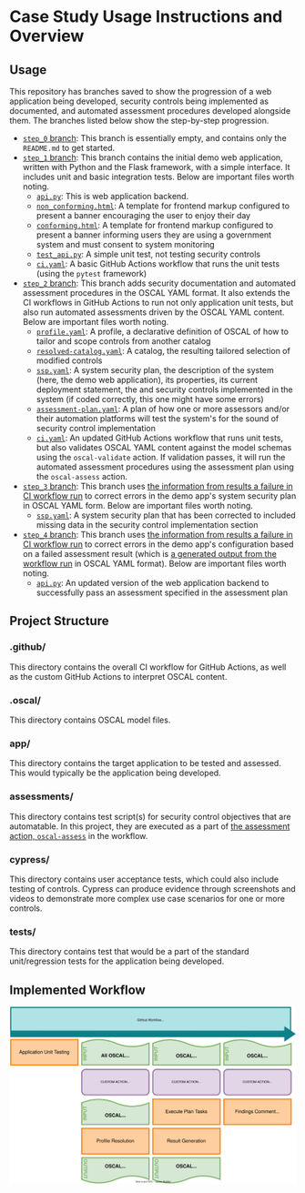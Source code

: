 # Case Study Usage Instructions and Overview
## Usage

This repository has branches saved to show the progression of a web application being developed, security controls being implemented as documented, and automated assessment procedures developed alongside them. The branches listed below show the step-by-step progression.

- [`step_0` branch](https://github.com/usnistgov/blossom-case-study/tree/step_0): This branch is essentially empty, and contains only the `README.md` to get started.
- [`step_1` branch](https://github.com/usnistgov/blossom-case-study/tree/step_1): This branch contains the initial demo web application, written with Python and the Flask framework, with a simple interface. It includes unit and basic integration tests. Below are important files worth noting.
  - [`api.py`](https://github.com/usnistgov/blossom-case-study/blob/step_1/app/api.py): This is web application backend.
  - [`non_conforming.html`](https://github.com/usnistgov/blossom-case-study/blob/step_1/app/views/warning/non_conforming.html): A template for frontend markup configured to present a banner encouraging the user to enjoy their day
  - [`conforming.html`](https://github.com/usnistgov/blossom-case-study/blob/step_1/app/views/warning/conforming.html): A template for frontend markup configured to present a banner informing users they are using a government system and must consent to system monitoring
  - [`test_api.py`](https://github.com/usnistgov/blossom-case-study/blob/step_1/tests/test_api.py): A simple unit test, not testing security controls
  - [`ci.yaml`](https://github.com/usnistgov/blossom-case-study/blob/step_1/.github/workflows/ci.yaml): A basic GitHub Actions workflow that runs the unit tests (using the `pytest` framework)
- [`step_2` branch](https://github.com/usnistgov/blossom-case-study/tree/step_2): This branch adds security documentation and automated assessment procedures in the OSCAL YAML format. It also extends the CI workflows in GitHub Actions to run not only application unit tests, but also run automated assessments driven by the OSCAL YAML content. Below are important files worth noting.
  - [`profile.yaml`](https://github.com/usnistgov/blossom-case-study/blob/step_2/.oscal/profile.yaml): A profile, a declarative definition of OSCAL of how to tailor and scope controls from another catalog
  - [`resolved-catalog.yaml`](https://github.com/usnistgov/blossom-case-study/blob/step_2/.oscal/resolved-catalog.yaml): A catalog, the resulting tailored selection of modified controls
  - [`ssp.yaml`](https://github.com/usnistgov/blossom-case-study/blob/step_2/.oscal/ssp.yaml): A system security plan, the description of the system (here, the demo web application), its properties, its current deployment statement, the and security controls implemented in the system (if coded correctly, this one might have some errors)
  - [`assessment-plan.yaml`](https://github.com/usnistgov/blossom-case-study/blob/step_2/.oscal/assessment-plan.yaml): A plan of how one or more assessors and/or their automation platforms will test the system's for the sound of security control implementation
  - [`ci.yaml`](https://github.com/usnistgov/blossom-case-study/blob/step_2/.github/workflows/ci.yaml): An updated GitHub Actions workflow that runs unit tests, but also validates OSCAL YAML content against the model schemas using the `oscal-validate` action. If validation passes, it will run the automated assessment procedures using the assessment plan using the `oscal-assess` action.
- [`step_3` branch](https://github.com/usnistgov/blossom-case-study/tree/step_3): This branch uses [the information from results a failure in CI workflow run](https://github.com/usnistgov/blossom-case-study/actions/runs/3643649707/jobs/6152082288) to correct errors in the demo app's system security plan in OSCAL YAML form. Below are important files worth noting.
  - [`ssp.yaml`](https://github.com/usnistgov/blossom-case-study/blob/step_3/.oscal/ssp.yaml): A system security plan that has been corrected to included missing data in the security control implementation section
- [`step_4` branch](https://github.com/usnistgov/blossom-case-study/tree/step_4): This branch uses [the information from results a failure in CI workflow run](https://github.com/usnistgov/blossom-case-study/actions/runs/3643653295/jobs/6152098658) to correct errors in the demo app's configuration based on a failed assessment result (which is [a generated output from the workflow run](https://github.com/usnistgov/blossom-case-study/suites/9734751500/artifacts/467089353) in OSCAL YAML format). Below are important files worth noting.
  - [`api.py`](https://github.com/usnistgov/blossom-case-study/blob/step_1/app/api.py): An updated version of the web application backend to successfully pass an assessment specified in the assessment plan

## Project Structure

### .github/

This directory contains the overall CI workflow for GitHub Actions, as well as the custom GitHub Actions to interpret OSCAL content.

### .oscal/

This directory contains OSCAL model files.

### app/

This directory contains the target application to be tested and assessed.  This would typically be the application being developed.

### assessments/

This directory contains test script(s) for security control objectives that are automatable. In this project, they are executed as a part of [the assessment action, `oscal-assess`](.github/actions/oscal-assess) in the workflow.


### cypress/

This directory contains user acceptance tests, which could also include testing of controls.  Cypress can produce evidence through screenshots and videos to demonstrate more complex use case scenarios for one or more controls.

### tests/

This directory contains test that would be a part of the standard unit/regression tests for the application being developed.



## Implemented Workflow

![General Concept](diagrams/Concept.drawio.svg)




